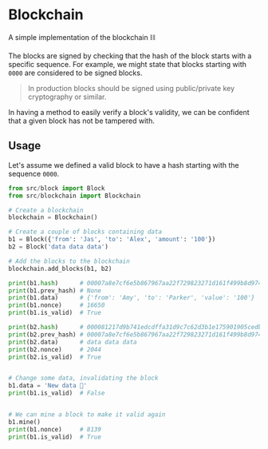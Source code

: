 # Blockchain

A simple implementation of the blockchain ⛓

The blocks are signed by checking that the hash of the block starts with a specific sequence.
For example, we might state that blocks starting with `0000` are considered to be signed blocks.

> In production blocks should be signed using public/private key cryptography or similar.

In having a method to easily verify a block's validity, we can be confident that a given block has not be tampered with.

## Usage

Let's assume we defined a valid block to have a hash starting with the sequence `0000`.

```python
from src/block import Block
from src/blockchain import Blockchain

# Create a blockchain
blockchain = Blockchain()

# Create a couple of blocks containing data
b1 = Block({'from': 'Jas', 'to': 'Alex', 'amount': '100'})
b2 = Block('data data data')

# Add the blocks to the blockchain
blockchain.add_blocks(b1, b2)

print(b1.hash)      # 00007a8e7cf6e5b867967aa22f729823271d161f499b8d974f067844e1ad5754
print(b1.prev_hash) # None
print(b1.data)      # {'from': 'Amy', 'to': 'Parker', 'value': '100'}
print(b1.nonce)     # 16650
print(b1.is_valid)  # True

print(b2.hash)      # 000081217d9b741edcdffa31d9c7c62d3b1e175901905cedba4a68e5321a9037
print(b2.prev_hash) # 00007a8e7cf6e5b867967aa22f729823271d161f499b8d974f067844e1ad5754
print(b2.data)      # data data data
print(b2.nonce)     # 2044
print(b2.is_valid)  # True


# Change some data, invalidating the block
b1.data = 'New data 👾'
print(b1.is_valid)  # False


# We can mine a block to make it valid again
b1.mine()
print(b1.nonce)     # 8139
print(b1.is_valid)  # True

```
